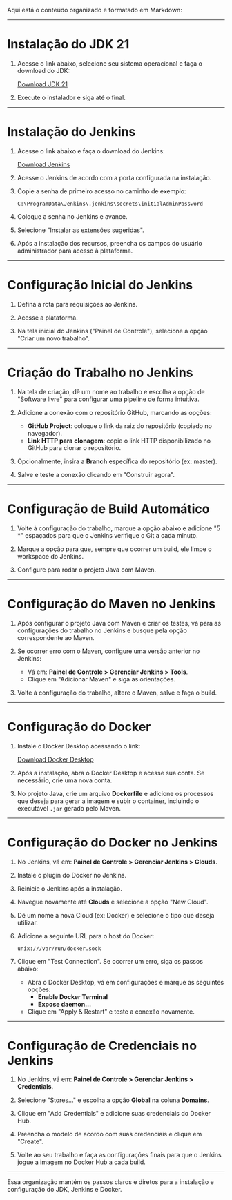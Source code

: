 Aqui está o conteúdo organizado e formatado em Markdown:

---

# Instalação do JDK 21

1. Acesse o link abaixo, selecione seu sistema operacional e faça o download do JDK:

   [Download JDK 21](https://www.oracle.com/in/java/technologies/downloads/#jdk21-windows)

2. Execute o instalador e siga até o final.

---

# Instalação do Jenkins

1. Acesse o link abaixo e faça o download do Jenkins:

   [Download Jenkins](https://www.jenkins.io/download/#downloading-jenkins)

2. Acesse o Jenkins de acordo com a porta configurada na instalação.

3. Copie a senha de primeiro acesso no caminho de exemplo:

   ```
   C:\ProgramData\Jenkins\.jenkins\secrets\initialAdminPassword
   ```

4. Coloque a senha no Jenkins e avance.

5. Selecione "Instalar as extensões sugeridas".

6. Após a instalação dos recursos, preencha os campos do usuário administrador para acesso à plataforma.

---

# Configuração Inicial do Jenkins

1. Defina a rota para requisições ao Jenkins.

2. Acesse a plataforma.

3. Na tela inicial do Jenkins ("Painel de Controle"), selecione a opção "Criar um novo trabalho".

---

# Criação do Trabalho no Jenkins

1. Na tela de criação, dê um nome ao trabalho e escolha a opção de "Software livre" para configurar uma pipeline de forma intuitiva.

2. Adicione a conexão com o repositório GitHub, marcando as opções:

   - **GitHub Project**: coloque o link da raiz do repositório (copiado no navegador).
   - **Link HTTP para clonagem**: copie o link HTTP disponibilizado no GitHub para clonar o repositório.

3. Opcionalmente, insira a **Branch** específica do repositório (ex: master).

4. Salve e teste a conexão clicando em "Construir agora".

---

# Configuração de Build Automático

1. Volte à configuração do trabalho, marque a opção abaixo e adicione "5 *" espaçados para que o Jenkins verifique o Git a cada minuto.

2. Marque a opção para que, sempre que ocorrer um build, ele limpe o workspace do Jenkins.

3. Configure para rodar o projeto Java com Maven.

---

# Configuração do Maven no Jenkins

1. Após configurar o projeto Java com Maven e criar os testes, vá para as configurações do trabalho no Jenkins e busque pela opção correspondente ao Maven.

2. Se ocorrer erro com o Maven, configure uma versão anterior no Jenkins:

   - Vá em: **Painel de Controle > Gerenciar Jenkins > Tools**.
   - Clique em "Adicionar Maven" e siga as orientações.

3. Volte à configuração do trabalho, altere o Maven, salve e faça o build.

---

# Configuração do Docker

1. Instale o Docker Desktop acessando o link:

   [Download Docker Desktop](https://www.docker.com/products/docker-desktop)

2. Após a instalação, abra o Docker Desktop e acesse sua conta. Se necessário, crie uma nova conta.

3. No projeto Java, crie um arquivo **Dockerfile** e adicione os processos que deseja para gerar a imagem e subir o container, incluindo o executável `.jar` gerado pelo Maven.

---

# Configuração do Docker no Jenkins

1. No Jenkins, vá em: **Painel de Controle > Gerenciar Jenkins > Clouds**.

2. Instale o plugin do Docker no Jenkins.

3. Reinicie o Jenkins após a instalação.

4. Navegue novamente até **Clouds** e selecione a opção "New Cloud".

5. Dê um nome à nova Cloud (ex: Docker) e selecione o tipo que deseja utilizar.

6. Adicione a seguinte URL para o host do Docker:

   ```
   unix:///var/run/docker.sock
   ```

7. Clique em "Test Connection". Se ocorrer um erro, siga os passos abaixo:

   - Abra o Docker Desktop, vá em configurações e marque as seguintes opções:
     - **Enable Docker Terminal**
     - **Expose daemon...**
   - Clique em "Apply & Restart" e teste a conexão novamente.

---

# Configuração de Credenciais no Jenkins

1. No Jenkins, vá em: **Painel de Controle > Gerenciar Jenkins > Credentials**.

2. Selecione "Stores..." e escolha a opção **Global** na coluna **Domains**.

3. Clique em "Add Credentials" e adicione suas credenciais do Docker Hub.

4. Preencha o modelo de acordo com suas credenciais e clique em "Create".

5. Volte ao seu trabalho e faça as configurações finais para que o Jenkins jogue a imagem no Docker Hub a cada build.

--- 

Essa organização mantém os passos claros e diretos para a instalação e configuração do JDK, Jenkins e Docker.